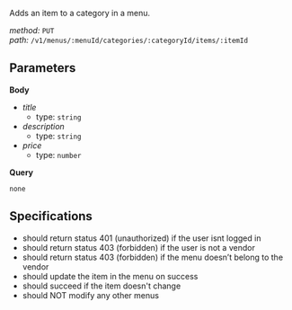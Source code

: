 Adds an item to a category in a menu.  
  
*method:* `PUT`  
*path:* `/v1/menus/:menuId/categories/:categoryId/items/:itemId`  
  
Parameters  
-----------  
  
**Body**  
  
- *title*  
  - type: `string`  
- *description*  
  - type: `string`  
- *price*  
  - type: `number`  
  
**Query**  
  
`none`  
  
Specifications  
--------------  
  
- should return status 401 (unauthorized) if the user isnt logged in  
- should return status 403 (forbidden) if the user is not a vendor  
- should return status 403 (forbidden) if the menu doesn’t belong to the vendor  
- should update the item in the menu on success  
- should succeed if the item doesn't change  
- should NOT modify any other menus  
